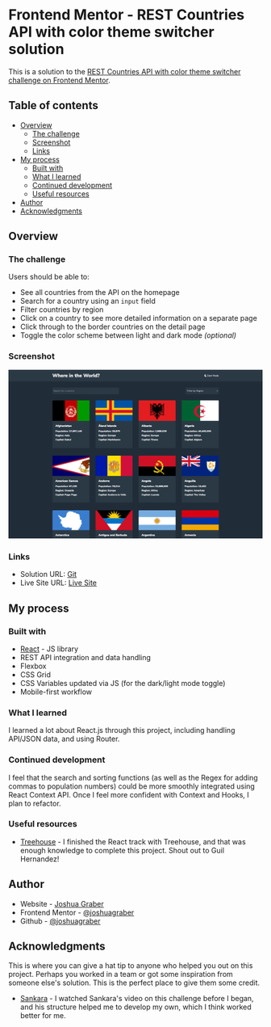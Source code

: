 # Frontend Mentor - REST Countries API with color theme switcher solution

This is a solution to the [REST Countries API with color theme switcher challenge on Frontend Mentor](https://www.frontendmentor.io/challenges/rest-countries-api-with-color-theme-switcher-5cacc469fec04111f7b848ca).

## Table of contents

- [Overview](#overview)
  - [The challenge](#the-challenge)
  - [Screenshot](#screenshot)
  - [Links](#links)
- [My process](#my-process)
  - [Built with](#built-with)
  - [What I learned](#what-i-learned)
  - [Continued development](#continued-development)
  - [Useful resources](#useful-resources)
- [Author](#author)
- [Acknowledgments](#acknowledgments)

## Overview

### The challenge

Users should be able to:

- See all countries from the API on the homepage
- Search for a country using an `input` field
- Filter countries by region
- Click on a country to see more detailed information on a separate page
- Click through to the border countries on the detail page
- Toggle the color scheme between light and dark mode *(optional)*

### Screenshot

![](./screenshot.png)

### Links

- Solution URL: [Git](https://github.com/joshuagraber/rest-countries-api)
- Live Site URL: [Live Site](https://eager-hermann-591f20.netlify.app)

## My process

### Built with

- [React](https://reactjs.org/) - JS library
- REST API integration and data handling
- Flexbox
- CSS Grid
- CSS Variables updated via JS (for the dark/light mode toggle)
- Mobile-first workflow



### What I learned

I learned a lot about React.js through this project, including handling API/JSON data, and using Router.


### Continued development

I feel that the search and sorting functions (as well as the Regex for adding commas to population numbers) could be more smoothly integrated using React Context API. Once I feel more confident with Context and Hooks, I plan to refactor.


### Useful resources

- [Treehouse](https://www.teamtreehouse.com) - I finished the React track with Treehouse, and that was enough knowledge to complete this project. Shout out to Guil Hernandez!


## Author

- Website - [Joshua Graber](https://www.joshuagraber.com)
- Frontend Mentor - [@joshuagraber](https://www.frontendmentor.io/profile/joshuagraber)
- Github - [@joshuagraber](https://www.github.com/joshuagraber)

## Acknowledgments

This is where you can give a hat tip to anyone who helped you out on this project. Perhaps you worked in a team or got some inspiration from someone else's solution. This is the perfect place to give them some credit.

- [Sankara](https://www.youtube.com/channel/UCeDWS6WbftXe9-6QQFMrKAQ) - I watched Sankara's video on this challenge before I began, and his structure helped me to develop my own, which I think worked better for me.